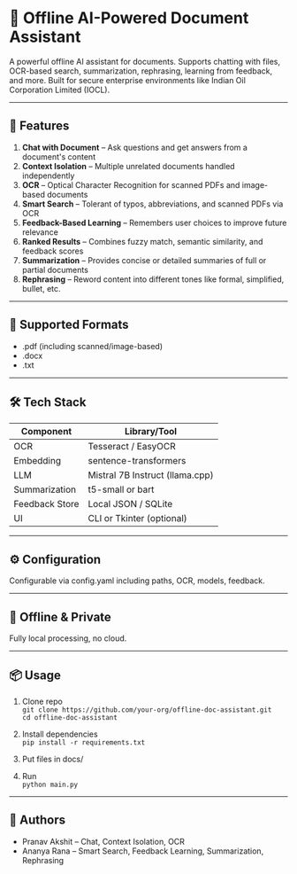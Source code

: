 # 🧠 Offline AI-Powered Document Assistant

A powerful offline AI assistant for documents. Supports chatting with files, OCR-based search, summarization, rephrasing, learning from feedback, and more. Built for secure enterprise environments like Indian Oil Corporation Limited (IOCL).

---

## 🚀 Features

1. **Chat with Document** – Ask questions and get answers from a document's content  
2. **Context Isolation** – Multiple unrelated documents handled independently  
3. **OCR** – Optical Character Recognition for scanned PDFs and image-based documents  
4. **Smart Search** – Tolerant of typos, abbreviations, and scanned PDFs via OCR  
5. **Feedback-Based Learning** – Remembers user choices to improve future relevance  
6. **Ranked Results** – Combines fuzzy match, semantic similarity, and feedback scores  
7. **Summarization** – Provides concise or detailed summaries of full or partial documents
8. **Rephrasing** – Reword content into different tones like formal, simplified, bullet, etc.  

---

## 🧩 Supported Formats
- .pdf (including scanned/image-based)
- .docx
- .txt

---

## 🛠️ Tech Stack

| Component            | Library/Tool                  |
|----------------------|------------------------------|
| OCR                  | Tesseract / EasyOCR          |
| Embedding            | sentence-transformers        |
| LLM                  | Mistral 7B Instruct (llama.cpp) |
| Summarization        | t5-small or bart             |
| Feedback Store       | Local JSON / SQLite          |
| UI                   | CLI or Tkinter (optional)    |

---

## ⚙️ Configuration

Configurable via config.yaml including paths, OCR, models, feedback.

---

## 🔐 Offline & Private

Fully local processing, no cloud.

---

## 📦 Usage

1. Clone repo  
   `git clone https://github.com/your-org/offline-doc-assistant.git`  
   `cd offline-doc-assistant`  

2. Install dependencies  
   `pip install -r requirements.txt`  

3. Put files in docs/  

4. Run  
   `python main.py`  

---

## 👥 Authors

- Pranav Akshit – Chat, Context Isolation, OCR  
- Ananya Rana – Smart Search, Feedback Learning, Summarization, Rephrasing